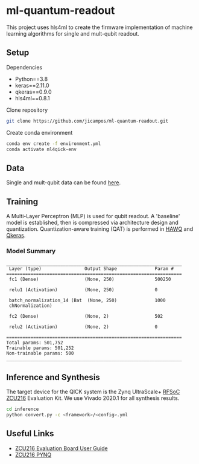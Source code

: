 # ml-quantum-readout

This project uses hls4ml to create the firmware implementation of machine learning algorithms for single and mult-qubit readout.

## Setup

Dependencies

* Python==3.8
* keras==2.11.0
* qkeras==0.9.0
* hls4ml==0.8.1

Clone repository

```bash
git clone https://github.com/jicampos/ml-quantum-readout.git
```

Create conda environment

```bash
conda env create -f environment.yml
conda activate ml4qick-env
```

## Data

Single and mult-qubit data can be found [here](https://urldefense.proofpoint.com/v2/url?u=https-3A__purdue0-2Dmy.sharepoint.com_-3Af-3A_g_personal_oyesilyu-5Fpurdue-5Fedu_EuhbLM-2DwFApNiX9Mh5ZMeIEBG3dGqSIPgwN21j5S30nxvQ-3Fe-3DCDc3Xi&d=DwMFAg&c=gRgGjJ3BkIsb5y6s49QqsA&r=3tXuppM5Ux2UBnxU0DCrdSagIS9IpvGOlIFtsYfyWuc&m=5R-PzD5Udxkr2BBA9AYXREVhYselyKDYk_-1g6QMka_dPV3VTCVJe4id5PFOgpLq&s=fUu9yFLybrPN_AYcDhfBiQoXf5RlOAwbo6DmsD3CiqU&e=).

## Training

A Multi-Layer Perceptron (MLP) is used for qubit readout. A 'baseline' model is established, then is compressed via architecture design and quantization.
Quantization-aware training (QAT) is performed in [HAWQ](https://github.com/Zhen-Dong/HAWQ) and [Qkeras](https://github.com/google/qkeras).

### Model Summary

```text
_________________________________________________________________
 Layer (type)                Output Shape              Param #   
=================================================================
 fc1 (Dense)                 (None, 250)               500250    
                                                                 
 relu1 (Activation)          (None, 250)               0         
                                                                 
 batch_normalization_14 (Bat  (None, 250)              1000      
 chNormalization)                                                
                                                                 
 fc2 (Dense)                 (None, 2)                 502       
                                                                 
 relu2 (Activation)          (None, 2)                 0         
                                                                 
=================================================================
Total params: 501,752
Trainable params: 501,252
Non-trainable params: 500
_________________________________________________________________
```

## Inference and Synthesis

The target device for the QICK system is the Zynq UltraScale+ [RFSoC ZCU216](https://www.xilinx.com/products/boards-and-kits/zcu216.html) Evaluation Kit. We use Vivado 2020.1 for all synthesis results.

```bash
cd inference 
python convert.py -c <framework>/<config>.yml
```

## Useful Links

* [ZCU216 Evaluation Board User Guide](https://docs.xilinx.com/v/u/en-US/ug1390-zcu216-eval-bd)
* [ZCU216 PYNQ](https://github.com/sarafs1926/ZCU216-PYNQ)
